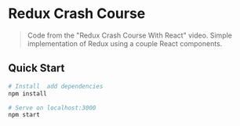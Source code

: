 # Redux Crash Course

> Code from the "Redux Crash Course With React" video. Simple implementation of Redux using a couple React components.

## Quick Start

```bash
# Install  add dependencies
npm install

# Serve on localhost:3000
npm start
```
